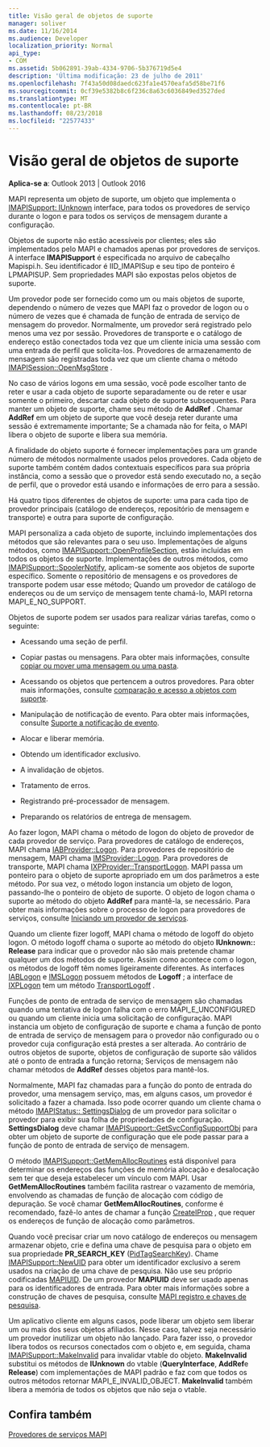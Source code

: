 ```yaml
---
title: Visão geral de objetos de suporte
manager: soliver
ms.date: 11/16/2014
ms.audience: Developer
localization_priority: Normal
api_type:
- COM
ms.assetid: 5b062891-39ab-4334-9706-5b376719d5e4
description: 'Última modificação: 23 de julho de 2011'
ms.openlocfilehash: 7f43a50d08daedc623fa1e4570eafa5d58be71f6
ms.sourcegitcommit: 0cf39e5382b8c6f236c8a63c6036849ed3527ded
ms.translationtype: MT
ms.contentlocale: pt-BR
ms.lasthandoff: 08/23/2018
ms.locfileid: "22577433"
---
```

# <a name="support-object-overview"></a>Visão geral de objetos de suporte

  
  
**Aplica-se a**: Outlook 2013 | Outlook 2016 
  
MAPI representa um objeto de suporte, um objeto que implementa o [IMAPISupport: IUnknown](imapisupportiunknown.md) interface, para todos os provedores de serviço durante o logon e para todos os serviços de mensagem durante a configuração. 
  
Objetos de suporte não estão acessíveis por clientes; eles são implementados pelo MAPI e chamados apenas por provedores de serviços. A interface **IMAPISupport** é especificada no arquivo de cabeçalho Mapispi.h. Seu identificador é IID_IMAPISup e seu tipo de ponteiro é LPMAPISUP. Sem propriedades MAPI são expostas pelos objetos de suporte. 
  
Um provedor pode ser fornecido como um ou mais objetos de suporte, dependendo o número de vezes que MAPI faz o provedor de logon ou o número de vezes que é chamada de função de entrada de serviço de mensagem do provedor. Normalmente, um provedor será registrado pelo menos uma vez por sessão. Provedores de transporte e o catálogo de endereço estão conectados toda vez que um cliente inicia uma sessão com uma entrada de perfil que solicita-los. Provedores de armazenamento de mensagem são registradas toda vez que um cliente chama o método [IMAPISession::OpenMsgStore](imapisession-openmsgstore.md) . 
  
No caso de vários logons em uma sessão, você pode escolher tanto de reter e usar a cada objeto de suporte separadamente ou de reter e usar somente o primeiro, descartar cada objeto de suporte subsequentes. Para manter um objeto de suporte, chame seu método de **AddRef** . Chamar **AddRef** em um objeto de suporte que você deseja reter durante uma sessão é extremamente importante; Se a chamada não for feita, o MAPI libera o objeto de suporte e libera sua memória. 
  
A finalidade do objeto suporte é fornecer implementações para um grande número de métodos normalmente usados pelos provedores. Cada objeto de suporte também contém dados contextuais específicos para sua própria instância, como a sessão que o provedor está sendo executado no, a seção de perfil, que o provedor está usando e informações de erro para a sessão. 
  
Há quatro tipos diferentes de objetos de suporte: uma para cada tipo de provedor principais (catálogo de endereços, repositório de mensagem e transporte) e outra para suporte de configuração. 
  
MAPI personaliza a cada objeto de suporte, incluindo implementações dos métodos que são relevantes para o seu uso. Implementações de alguns métodos, como [IMAPISupport::OpenProfileSection](imapisupport-openprofilesection.md), estão incluídas em todos os objetos de suporte. Implementações de outros métodos, como [IMAPISupport::SpoolerNotify](imapisupport-spoolernotify.md), aplicam-se somente aos objetos de suporte específico. Somente o repositório de mensagens e os provedores de transporte podem usar esse método; Quando um provedor de catálogo de endereços ou de um serviço de mensagem tente chamá-lo, MAPI retorna MAPI_E_NO_SUPPORT.
  
Objetos de suporte podem ser usados para realizar várias tarefas, como o seguinte:
  
- Acessando uma seção de perfil.
    
- Copiar pastas ou mensagens. Para obter mais informações, consulte [copiar ou mover uma mensagem ou uma pasta](copying-or-moving-a-message-or-a-folder.md).
    
- Acessando os objetos que pertencem a outros provedores. Para obter mais informações, consulte [comparação e acesso a objetos com suporte](supporting-object-access-and-comparison.md). 
    
- Manipulação de notificação de evento. Para obter mais informações, consulte [Suporte a notificação de evento](supporting-event-notification.md).
    
- Alocar e liberar memória.
    
- Obtendo um identificador exclusivo.
    
- A invalidação de objetos.
    
- Tratamento de erros.
    
- Registrando pré-processador de mensagem. 
    
- Preparando os relatórios de entrega de mensagem. 
    
Ao fazer logon, MAPI chama o método de logon do objeto de provedor de cada provedor de serviço. Para provedores de catálogo de endereços, MAPI chama [IABProvider::Logon](iabprovider-logon.md). Para provedores de repositório de mensagem, MAPI chama [IMSProvider::Logon](imsprovider-logon.md). Para provedores de transporte, MAPI chama [IXPProvider::TransportLogon](ixpprovider-transportlogon.md). MAPI passa um ponteiro para o objeto de suporte apropriado em um dos parâmetros a este método. Por sua vez, o método logon instancia um objeto de logon, passando-lhe o ponteiro de objeto de suporte. O objeto de logon chama o suporte ao método do objeto **AddRef** para mantê-la, se necessário. Para obter mais informações sobre o processo de logon para provedores de serviços, consulte [Iniciando um provedor de serviços](starting-a-service-provider.md).
  
Quando um cliente fizer logoff, MAPI chama o método de logoff do objeto logon. O método logoff chama o suporte ao método do objeto **IUnknown:: Release** para indicar que o provedor não são mais pretende chamar qualquer um dos métodos de suporte. Assim como acontece com o logon, os métodos de logoff têm nomes ligeiramente diferentes. As interfaces [IABLogon](iablogoniunknown.md) e [IMSLogon](imslogoniunknown.md) possuem métodos de **Logoff** ; a interface de [IXPLogon](ixplogoniunknown.md) tem um método [TransportLogoff](ixplogon-transportlogoff.md) . 
  
Funções de ponto de entrada de serviço de mensagem são chamadas quando uma tentativa de logon falha com o erro MAPI_E_UNCONFIGURED ou quando um cliente inicia uma solicitação de configuração. MAPI instancia um objeto de configuração de suporte e chama a função de ponto de entrada de serviço de mensagem para o provedor não configurado ou o provedor cuja configuração está prestes a ser alterada. Ao contrário de outros objetos de suporte, objetos de configuração de suporte são válidos até o ponto de entrada a função retorna; Serviços de mensagem não chamar métodos de **AddRef** desses objetos para mantê-los. 
  
Normalmente, MAPI faz chamadas para a função do ponto de entrada do provedor, uma mensagem serviço, mas, em alguns casos, um provedor é solicitado a fazer a chamada. Isso pode ocorrer quando um cliente chama o método [IMAPIStatus:: SettingsDialog](imapistatus-settingsdialog.md) de um provedor para solicitar o provedor para exibir sua folha de propriedades de configuração. **SettingsDialog** deve chamar [IMAPISupport::GetSvcConfigSupportObj](imapisupport-getsvcconfigsupportobj.md) para obter um objeto de suporte de configuração que ele pode passar para a função de ponto de entrada de serviço de mensagem. 
  
O método [IMAPISupport::GetMemAllocRoutines](imapisupport-getmemallocroutines.md) está disponível para determinar os endereços das funções de memória alocação e desalocação sem ter que deseja estabelecer um vínculo com MAPI. Usar **GetMemAllocRoutines** também facilita rastrear o vazamento de memória, envolvendo as chamadas de função de alocação com código de depuração. Se você chamar **GetMemAllocRoutines**, conforme é recomendado, fazê-lo antes de chamar a função [CreateIProp](createiprop.md) , que requer os endereços de função de alocação como parâmetros. 
  
Quando você precisar criar um novo catálogo de endereços ou mensagem armazenar objeto, crie e defina uma chave de pesquisa para o objeto em sua propriedade **PR_SEARCH_KEY** ([PidTagSearchKey](pidtagsearchkey-canonical-property.md)). Chame [IMAPISupport::NewUID](imapisupport-newuid.md) para obter um identificador exclusivo a serem usados na criação de uma chave de pesquisa. Não use seu próprio codificadas [MAPIUID](mapiuid.md). De um provedor **MAPIUID** deve ser usado apenas para os identificadores de entrada. Para obter mais informações sobre a construção de chaves de pesquisa, consulte [MAPI registro e chaves de pesquisa](mapi-record-and-search-keys.md).
  
Um aplicativo cliente em alguns casos, pode liberar um objeto sem liberar um ou mais dos seus objetos afiliados. Nesse caso, talvez seja necessário um provedor inutilizar um objeto não lançado. Para fazer isso, o provedor libera todos os recursos conectados com o objeto e, em seguida, chama [IMAPISupport::MakeInvalid](imapisupport-makeinvalid.md) para invalidar vtable do objeto. **MakeInvalid** substitui os métodos de **IUnknown** do vtable (**QueryInterface**, **AddRef**e **Release**) com implementações de MAPI padrão e faz com que todos os outros métodos retornar MAPI_E_INVALID_OBJECT. **MakeInvalid** também libera a memória de todos os objetos que não seja o vtable. 
  
## <a name="see-also"></a>Confira também



[Provedores de serviços MAPI](mapi-service-providers.md)

